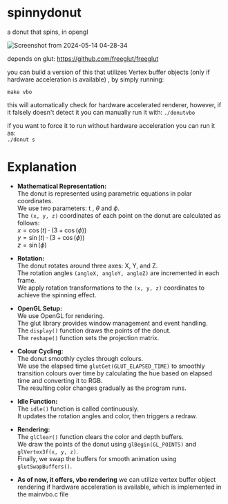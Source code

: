 # spinnydonut
a donut that spins, in opengl

![Screenshot from 2024-05-14 04-28-34](https://github.com/xyresh/spinnydonut/assets/81033344/d3d27522-926f-42e2-8c26-e1a7be0c929a)



depends on glut: 
https://github.com/freeglut/freeglut

you can build a version of this that utilizes Vertex buffer objects (only if hardware acceleration is available) , by simply running: 

`make vbo`

this will automatically check for hardware accelerated renderer, however, if it falsely doesn't detect it you can manually run it with: 
`./donutvbo`

if you want to force it to run without hardware acceleration you can run it as:  
`./donut s`



# Explanation

* **Mathematical Representation:**  
    The donut is represented using parametric equations in polar coordinates.  
    We use two parameters: t , $\theta$  and $\phi$.  
    The `(x, y, z)` coordinates of each point on the donut are calculated as follows:  
    $x = \cos(t) \cdot (3 + \cos(\phi))$  
    $y = \sin(t) \cdot (3 + \cos(\phi))$  
    $z = \sin(\phi)$


  
* **Rotation:**  
   The donut rotates around three axes: X, Y, and Z.  
   The rotation angles `(angleX, angleY, angleZ)` are incremented in each frame.  
   We apply rotation transformations to the `(x, y, z)` coordinates to achieve the spinning effect.  


* **OpenGL Setup:**  
   We use OpenGL for rendering.  
   The glut library provides window management and event handling.  
   The `display()` function draws the points of the donut.  
   The `reshape()` function sets the projection matrix.


* **Colour Cycling:**  
   The donut smoothly cycles through colours.  
   We use the elapsed time `glutGet(GLUT_ELAPSED_TIME)` to smoothly transition colours over time by calculating the hue based on      elapsed time and converting it to RGB.  
   The resulting color changes gradually as the program runs.


* **Idle Function:**  
   The `idle()` function is called continuously.  
   It updates the rotation angles and color, then triggers a redraw.

* **Rendering:**  
   The `glClear()` function clears the color and depth buffers.  
   We draw the points of the donut using `glBegin(GL_POINTS)` and `glVertex3f(x, y, z)`.  
   Finally, we swap the buffers for smooth animation using `glutSwapBuffers()`.  

* **As of now, it offers, vbo rendering**
  we can utilize vertex buffer object rendering if hardware acceleration is available,
  which is implemented in the mainvbo.c file
